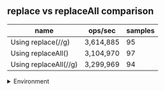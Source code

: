 ## replace vs replaceAll comparison

|name|ops/sec|samples|
|-|-|-|
|Using replace(//g)|3,614,885|95|
|Using replaceAll()|3,104,970|97|
|Using replaceAll(//g)|3,299,969|94|


<details>
<summary>Environment</summary>

* __Machine:__ linux x64 | 4 vCPUs | 15.2GB Mem
* __Run:__ Sat May 04 2024 00:14:57 GMT+0000 (Coordinated Universal Time)
</details>

<!--
{"environment":{"platform":"linux","arch":"x64","cpus":4,"totalMemory":15.245216369628906},"benchmarks":[{"name":"Using replace(//g)","opsSec":3614884.7318083006,"samples":6},{"name":"Using replaceAll()","opsSec":3104970.3142782873,"samples":5},{"name":"Using replaceAll(//g)","opsSec":3299969.2539847353,"samples":5}]}-->
